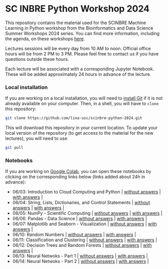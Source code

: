 # SC INBRE Python Workshop 2024

This repository contains the material used for the SCINBRE Machine Learning in Python workshop from the Bioinformatics and Data Science
Summer Workshops 2024 series. You can find more information, including the agenda, on these workshops [here](https://www.scinbre.org/learning/bioinformatics-workshops/2024-summer-workshops).

Lectures sessions will be every day from 10 AM to noon. Official office hours will be from 2 PM to 3 PM. Please feel free to contact us if you have questions outside these hours.

Each lecture will be associated with a corresponding Jupyter Notebook. These will be added approximately 24 hours in advance of the lecture.

### Local installation

If you are working on a local installation, you will need to [install Git](https://git-scm.com/book/en/v2/Getting-Started-Installing-Git) if it is not already available on your computer. Then, in a shell, you will have to `clone` this repository:

```bash
git clone https://github.com/lina-usc/scinbre-python-2024.git
```

This will download this repository in your current location. To update your local version of the repository (to get access to the material for the new lectures), you will need to use

```bash
git pull 
```


### Notebooks

If you are working on [Google Colab](https://colab.research.google.com/), you can open these notebooks by clicking on the corresponding links below (links added about 24h in advance):

- 06/03: Introduction to Cloud Computing and Python | [without answers](https://colab.research.google.com/github/lina-usc/scinbre-python-2024/blob/main/0603_into_cloud_computing_and_python/day1_kuba_without_answers.ipynb) | [with answers](https://colab.research.google.com/github/lina-usc/scinbre-python-2024/blob/main/0603_into_cloud_computing_and_python/day1_kuba_with_answers.ipynb) | 
- 06/04: String, Lists, Dictionaries, and Control Statements | [without answers](https://colab.research.google.com/github/lina-usc/scinbre-python-2024/blob/main/0604_control_statements_interators_arrays/day2_diksha_without_answers.ipynb) | [with answers](https://colab.research.google.com/github/lina-usc/scinbre-python-2024/blob/main/0604_control_statements_interators_arrays/day2_diksha_with_answers.ipynb) |
- 06/05: NumPy - Scientific Computing | [without answers](https://colab.research.google.com/github/lina-usc/scinbre-python-2024/blob/main/0605_numpy/day3_deepa_without_answers.ipynb) | [with answers](https://colab.research.google.com/github/lina-usc/scinbre-python-2024/blob/main/0605_numpy/day3_deepa_with_answers.ipynb) |
- 06/06: Pandas - Data Science | [without answers](https://colab.research.google.com/github/lina-usc/scinbre-python-2024/blob/main/0606_pandas/day4_kuba_without_answers.ipynb) | [with answers](https://colab.research.google.com/github/lina-usc/scinbre-python-2024/blob/main/0606_pandas/day4_kuba_with_answers.ipynb) |
- 06/07: Matplotlib and Seaborn - Visualization | [without answers](https://colab.research.google.com/github/lina-usc/scinbre-python-2024/blob/main/0607_matplotlib_seaborn/day5_diksha_without_answers.ipynb) | [with answers](https://colab.research.google.com/github/lina-usc/scinbre-python-2024/blob/main/0607_matplotlib_seaborn/day5_diksha_with_answers.ipynb) |
- 06/10: Random Numbers | [without answers](https://colab.research.google.com/github/lina-usc/scinbre-python-2024/blob/main/0610_random_numbers/day6_deepa_without_answers.ipynb) | [with answers](https://colab.research.google.com/github/lina-usc/scinbre-python-2024/blob/main/0610_random_numbers/day6_deepa_with_answers.ipynb) |
- 06/11: Classification and Clustering | [without answers](https://colab.research.google.com/github/lina-usc/scinbre-python-2024/blob/main/0611_kmean_knn/day7_kuba_without_answers.ipynb) | [with answers](https://colab.research.google.com/github/lina-usc/scinbre-python-2024/blob/main/0611_kmean_knn/day7_kuba_with_answers.ipynb) |
- 06/12: Decision Trees and Random Forests | [without answers](https://colab.research.google.com/github/lina-usc/scinbre-python-2024/blob/main/0612_decision_tree_random_forest/day8_diksha_without_answers.ipynb) | [with answers](https://colab.research.google.com/github/lina-usc/scinbre-python-2024/blob/main/0612_decision_tree_random_forest/day8_diksha_with_answers.ipynb) |
- 06/13: Neural Netwoks - Part 1 | [without answers](https://colab.research.google.com/github/lina-usc/scinbre-python-2024/blob/main/0613_neural_networks_part1/day9_deepa_without_answers.ipynb) | [with answers](https://colab.research.google.com/github/lina-usc/scinbre-python-2024/blob/main/0613_neural_networks_part1/day9_deepa_with_answers.ipynb) |
- 06/14: Neural Netwoks - Part 2 | [without answers](https://colab.research.google.com/github/lina-usc/scinbre-python-2024/blob/main/0614_neural_networks_part2/day10_deepa_without_answers.ipynb) | [with answers](https://colab.research.google.com/github/lina-usc/scinbre-python-2024/blob/main/0614_neural_networks_part2/day10_deepa_with_answers.ipynb) |
